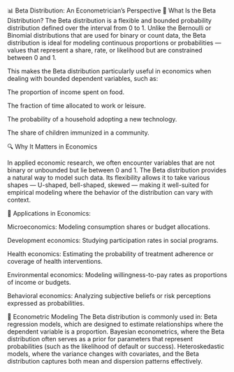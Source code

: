 📊 Beta Distribution: An Econometrician’s Perspective
🔹 What Is the Beta Distribution?
The Beta distribution is a flexible and bounded probability distribution defined over the interval from 0 to 1. Unlike the Bernoulli or Binomial distributions that are used for binary or count data, the Beta distribution is ideal for modeling continuous proportions or probabilities — values that represent a share, rate, or likelihood but are constrained between 0 and 1.

This makes the Beta distribution particularly useful in economics when dealing with bounded dependent variables, such as:

The proportion of income spent on food.

The fraction of time allocated to work or leisure.

The probability of a household adopting a new technology.

The share of children immunized in a community.

🔍 Why It Matters in Economics

In applied economic research, we often encounter variables that are not binary or unbounded but lie between 0 and 1. The Beta distribution provides a natural way to model such data. Its flexibility allows it to take various shapes — U-shaped, bell-shaped, skewed — making it well-suited for empirical modeling where the behavior of the distribution can vary with context.

📌 Applications in Economics:

Microeconomics: Modeling consumption shares or budget allocations.

Development economics: Studying participation rates in social programs.

Health economics: Estimating the probability of treatment adherence or coverage of health interventions.

Environmental economics: Modeling willingness-to-pay rates as proportions of income or budgets.

Behavioral economics: Analyzing subjective beliefs or risk perceptions expressed as probabilities.

🧠 Econometric Modeling
The Beta distribution is commonly used in:
Beta regression models, which are designed to estimate relationships where the dependent variable is a proportion.
Bayesian econometrics, where the Beta distribution often serves as a prior for parameters that represent probabilities (such as the likelihood of default or success).
Heteroskedastic models, where the variance changes with covariates, and the Beta distribution captures both mean and dispersion patterns effectively.
